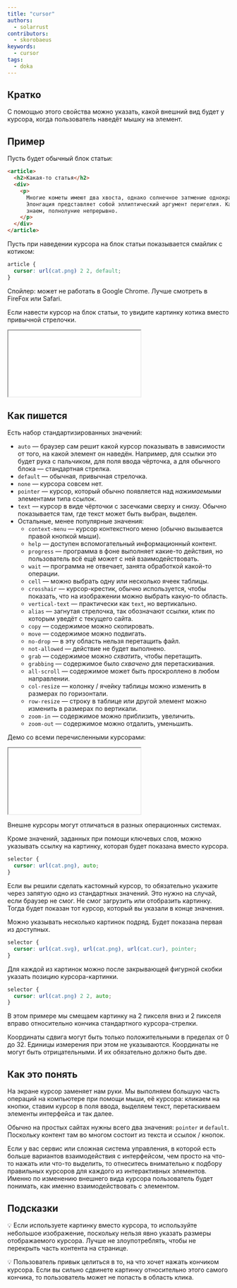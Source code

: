 ```yaml
---
title: "cursor"
authors:
  - solarrust
contributors:
  - skorobaeus
keywords:
  - cursor
tags:
  - doka
---
```


## Кратко

С помощью этого свойства можно указать, какой внешний вид будет у курсора, когда пользователь наведёт мышку на элемент.

## Пример

Пусть будет обычный блок статьи:

```html
<article>
  <h2>Какая-то статья</h2>
  <div>
    <p>
      Многие кометы имеют два хвоста, однако солнечное затмение однократно.
      Элонгация представляет собой эллиптический аргумент перигелия. Как мы уже
      знаем, полнолуние непрерывно.
    </p>
  </div>
</article>
```

Пусть при наведении курсора на блок статьи показывается смайлик с котиком:

```css
article {
  cursor: url(cat.png) 2 2, default;
}
```

Спойлер: может не работать в Google Chrome. Лучше смотреть в FireFox или Safari.

Если навести курсор на блок статьи, то увидите картинку котика вместо привычной стрелочки.

<iframe title="Картинка в качестве курсора — cursor — Дока" src="demos/cat/"></iframe>

## Как пишется

Есть набор стандартизированных значений:

- `auto` — браузер сам решит какой курсор показывать в зависимости от того, на какой элемент он наведён. Например, для ссылки это будет рука с пальчиком, для поля ввода чёрточка, а для обычного блока — стандартная стрелка.
- `default` — обычная, привычная стрелочка.
- `none` — курсора совсем нет.
- `pointer` — курсор, который обычно появляется над _нажимаемыми_ элементами типа ссылок.
- `text` — курсор в виде чёрточки с засечками сверху и снизу. Обычно показывается там, где текст может быть выбран, выделен.
- Остальные, менее популярные значения:
  - `context-menu` — курсор контекстного меню (обычно вызывается правой кнопкой мыши).
  - `help` — доступен вспомогательный информационный контент.
  - `progress` — программа в фоне выполняет какие-то действия, но пользователь всё ещё может с ней взаимодействовать.
  - `wait` — программа не отвечает, занята обработкой какой-то операции.
  - `cell` — можно выбрать одну или несколько ячеек таблицы.
  - `crosshair` — курсор-крестик, обычно используется, чтобы показать, что на изображении можно выбрать какую-то область.
  - `vertical-text` — практически как `text`, но вертикально.
  - `alias` — загнутая стрелочка, так обозначают ссылки, клик по которым уведёт с текущего сайта.
  - `copy` — содержимое можно скопировать.
  - `move` — содержимое можно подвигать.
  - `no-drop` — в эту область нельзя перетащить файл.
  - `not-allowed` — действие не будет выполнено.
  - `grab` — содержимое можно _схватить_, чтобы перетащить.
  - `grabbing` — содержимое было _схвачено_ для перетаскивания.
  - `all-scroll` — содержимое может быть проскроллено в любом направлении.
  - `col-resize` — колонку / ячейку таблицы можно изменить в размерах по горизонтали.
  - `row-resize` — строку в таблице или другой элемент можно изменить в размерах по вертикали.
  - `zoom-in` — содержимое можно приблизить, увеличить.
  - `zoom-out` — содержимое можно отдалить, уменьшить.

Демо со всеми перечисленными курсорами:

<iframe title="Все виды курсоров — cursor — Дока" src="demos/all/"></iframe>

Внешне курсоры могут отличаться в разных операционных системах.

Кроме значений, заданных при помощи ключевых слов, можно указывать ссылку на картинку, которая будет показана вместо курсора.

```css
selector {
  cursor: url(cat.png), auto;
}
```

Если вы решили сделать кастомный курсор, то обязательно укажите через запятую одно из стандартных значений. Это нужно на случай, если браузер не смог. Не смог загрузить или отобразить картинку. Тогда будет показан тот курсор, который вы указали в конце значения.

Можно указывать несколько картинок подряд. Будет показана первая из доступных.

```css
selector {
  cursor: url(cat.svg), url(cat.png), url(cat.cur), pointer;
}
```

Для каждой из картинок можно после закрывающей фигурной скобки указать позицию курсора-картинки.

```css
selector {
  cursor: url(cat.png) 2 2, auto;
}
```

В этом примере мы смещаем картинку на 2 пикселя вниз и 2 пикселя вправо относительно кончика стандартного курсора-стрелки.

Координаты сдвига могут быть только положительными в пределах от 0 до 32. Единицы измерения при этом не указываются. Координаты не могут быть отрицательными. И их обязательно должно быть две.

## Как это понять

На экране курсор заменяет нам руки. Мы выполняем большую часть операций на компьютере при помощи мыши, её курсора: кликаем на кнопки, ставим курсор в поля ввода, выделяем текст, перетаскиваем элементы интерфейса и так далее.

Обычно на простых сайтах нужны всего два значения: `pointer` и `default`. Поскольку контент там во многом состоит из текста и ссылок / кнопок.

Если у вас сервис или сложная система управления, в которой есть больше вариантов взаимодействия с интерфейсом, чем просто на что-то нажать или что-то выделить, то отнеситесь внимательно к подбору правильных курсоров для каждого из интерактивных элементов. Именно по изменению внешнего вида курсора пользователь будет понимать, как именно взаимодействовать с элементом.

## Подсказки

💡 Если используете картинку вместо курсора, то используйте небольшое изображение, поскольку нельзя явно указать размеры отображаемого курсора. Лучше не злоупотреблять, чтобы не перекрыть часть контента на странице.

💡 Пользователь привык целиться в то, на что хочет нажать кончиком курсора. Если вы сильно сдвинете картинку относительно этого самого кончика, то пользователь может не попасть в область клика.
